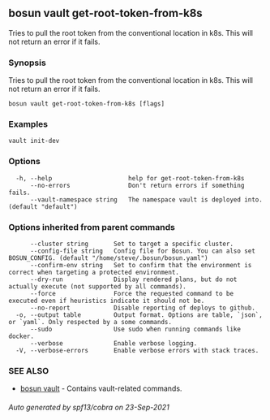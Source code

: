 ## bosun vault get-root-token-from-k8s

Tries to pull the root token from the conventional location in k8s. This will not return an error if it fails.

### Synopsis

Tries to pull the root token from the conventional location in k8s. This will not return an error if it fails.

```
bosun vault get-root-token-from-k8s [flags]
```

### Examples

```
vault init-dev
```

### Options

```
  -h, --help                     help for get-root-token-from-k8s
      --no-errors                Don't return errors if something fails.
      --vault-namespace string   The namespace vault is deployed into. (default "default")
```

### Options inherited from parent commands

```
      --cluster string       Set to target a specific cluster.
      --config-file string   Config file for Bosun. You can also set BOSUN_CONFIG. (default "/home/steve/.bosun/bosun.yaml")
      --confirm-env string   Set to confirm that the environment is correct when targeting a protected environment.
      --dry-run              Display rendered plans, but do not actually execute (not supported by all commands).
      --force                Force the requested command to be executed even if heuristics indicate it should not be.
      --no-report            Disable reporting of deploys to github.
  -o, --output table         Output format. Options are table, `json`, or `yaml`. Only respected by a some commands.
      --sudo                 Use sudo when running commands like docker.
      --verbose              Enable verbose logging.
  -V, --verbose-errors       Enable verbose errors with stack traces.
```

### SEE ALSO

* [bosun vault](bosun_vault.md)	 - Contains vault-related commands.

###### Auto generated by spf13/cobra on 23-Sep-2021

